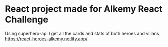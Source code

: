 # React project made for Alkemy React Challenge
Using superhero-api I get all the cards and stats of both heroes and villans
https://react-heroes-alkemy.netlify.app/

